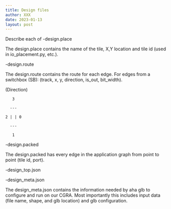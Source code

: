 ```yaml
---
title: Design files
author: XXX
date: 2023-01-13
layout: post
---
```





Describe each of
-design.place

The design.place contains the name of the tile, X,Y location and tile id (used in io_placement.py, etc.).

-design.route

The design.route contains the route for each edge. 
For edges from a switchbox (SB): (track, x, y, direction, is_out, bit_width).

(Direction)

       3
       
      ---
      
    2 | | 0
    
      ---
      
       1
   

-design.packed

The design.packed has every edge in the application graph from point to point (tile id, port).

-design_top.json

-design_meta.json

The design_meta.json contains the information needed by aha glb to configure and run on our CGRA. Most importantly this includes input data (file name, shape, and glb location) and glb configuration. 
